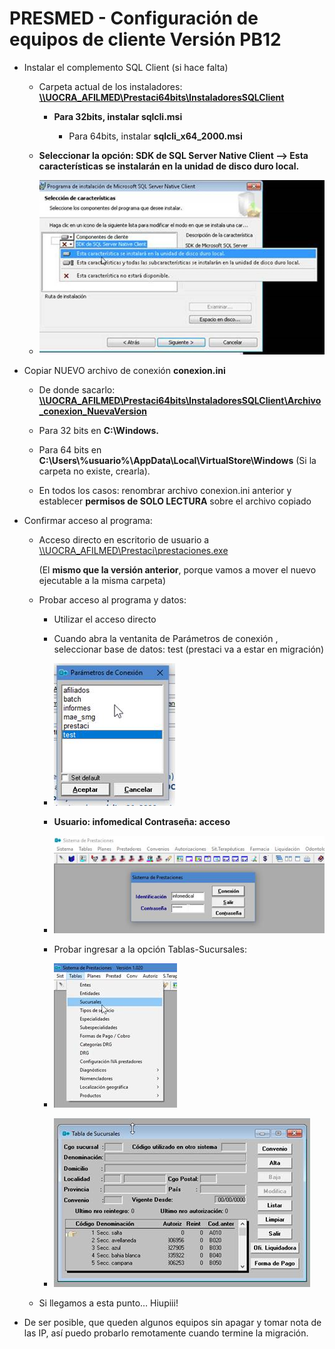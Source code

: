 # PRESMED - Configuración de equipos de cliente Versión PB12

-   Instalar el complemento SQL Client (si hace falta)

    -   Carpeta actual de los instaladores:
        [**\\\\UOCRA_AFILMED\\Prestaci64bits\\InstaladoresSQLClient**](file:///\\UOCRA_AFILMED\Prestaci64bits\InstaladoresSQLClient)

        -   **Para 32bits, instalar sqlcli.msi**

            -   Para 64bits, instalar **sqlcli_x64_2000.msi**

    -   **Seleccionar la opción: SDK de SQL Server Native Client –\> Esta
        características se instalarán en la unidad de disco duro local.**

    -   **![cid:image001.jpg@01D6E8EF.A332EDE0](media/6cf3c093e0ba393f2932650298d6e296.jpeg)**

-   Copiar NUEVO archivo de conexión **conexion.ini**

    -   De donde sacarlo:
        [**\\\\UOCRA_AFILMED\\Prestaci64bits\\InstaladoresSQLClient\\Archivo_conexion_NuevaVersion**](file:///\\UOCRA_AFILMED\Prestaci64bits\InstaladoresSQLClient\Archivo_conexion_NuevaVersion)

    -   Para 32 bits en **C:\\Windows.**

    -   Para 64 bits en
        **C:\\Users\\%usuario%\\AppData\\Local\\VirtualStore\\Windows** (Si la
        carpeta no existe, crearla).

    -   En todos los casos: renombrar archivo conexion.ini anterior y establecer
        **permisos de SOLO LECTURA** sobre el archivo copiado

-   Confirmar acceso al programa:

    -   Acceso directo en escritorio de usuario a
        [\\\\UOCRA_AFILMED\\Prestaci\\prestaciones.exe](file:///\\UOCRA_AFILMED\Prestaci\prestaciones.exe)

        (El **mismo que la versión anterior**, porque vamos a mover el nuevo
        ejecutable a la misma carpeta)

    -   Probar acceso al programa y datos:

        -   Utilizar el acceso directo

        -   Cuando abra la ventanita de Parámetros de conexión , seleccionar
            base de datos: test (prestaci va a estar en migración)

        -   ![cid:image010.jpg@01D5CD44.72A40640](media/5636626de9e5463526acb241b8a40063.jpeg)

        -   **Usuario: infomedical Contraseña: acceso**

        -   ![cid:image011.jpg@01D5CD44.72A40640](media/0d5a0ced7b2b7cfa12655004cd7fc07e.jpeg)

        -   Probar ingresar a la opción Tablas-Sucursales:

        -   ![cid:image012.jpg@01D5CD44.72A40640](media/de3427a278fd2f4c6f8de8eaa3852b28.jpeg)

        -   ![cid:image015.jpg@01D5CD44.72A40640](media/657c076eece6f978609d37e69357c85e.jpeg)

    -   Si llegamos a esta punto… Hiupiii!

-   De ser posible, que queden algunos equipos sin apagar y tomar nota de las
    IP, así puedo probarlo remotamente cuando termine la migración.
